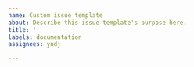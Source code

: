 ```yaml
---
name: Custom issue template
about: Describe this issue template's purpose here.
title: ''
labels: documentation
assignees: yndj

---
```



